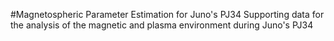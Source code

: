 #Magnetospheric Parameter Estimation for Juno's PJ34
Supporting data for the analysis of the magnetic and plasma environment during Juno's PJ34

